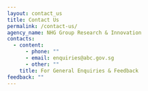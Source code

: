 ```yaml
---
layout: contact_us
title: Contact Us
permalink: /contact-us/
agency_name: NHG Group Research & Innovation
contacts:
  - content:
      - phone: ""
      - email: enquiries@abc.gov.sg
      - other: ""
    title: For General Enquiries & Feedback
feedback: ""
---
```

